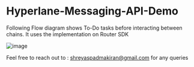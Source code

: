 # Hyperlane-Messaging-API-Demo

Following Flow diagram shows To-Do tasks before interacting between chains. It uses the implementation on Router SDK

![image](https://user-images.githubusercontent.com/81912496/232325995-67946c46-5d42-4580-9218-416bfaf41ba7.png)

Feel free to reach out to : shreyaspadmakiran@gmail.com for any queries

